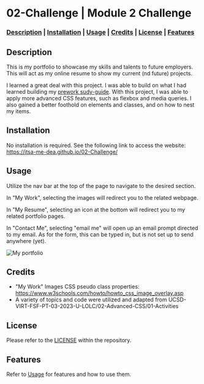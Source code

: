 # 02-Challenge | Module 2 Challenge

### **[Description](#description) | [Installation](#installation) | [Usage](#usage) | [Credits](#credits) | [License](#license) | [Features](#features)**

## Description

This is my portfolio to showcase my skills and talents to future employers. This will act as my online resume to show my current (nd future) projects. 

I learned a great deal with this project. I was able to build on what I had learned building my [prework sudy-guide](https://itsa-me-dea.github.io/prework-study-guide/). With this project, I was able to apply more advanced CSS features, such as flexbox and media queries. I also gained a better foothold on elements and classes, and on how to nest my items.

## Installation

No installation is required. See the following link to access the website: https://itsa-me-dea.github.io/02-Challenge/

## Usage

Utilize the nav bar at the top of the page to navigate to the desired section.

In "My Work", selecting the images will redirect you to the related webpage.

In "My Resume", selecting an icon at the bottom will redirect you to my related portfolio pages.

In "Contact Me", selecting "email me" will open up an email prompt directed to my email. As for the form, this can be typed in, but is not set up to send anywhere (yet).

<!-- To add a screenshot, create an `assets/images` folder in your repository and upload your screenshot to it. Then, using the relative file path, add it to your README using the following syntax: -->

![My portfolio](./Assets/Images/02-advanced-css-homework-demo.gif)

## Credits

*  "My Work" Images CSS pseudo class properties: https://www.w3schools.com/howto/howto_css_image_overlay.asp
* A variety of topics and code were utilized and adapted from UCSD-VIRT-FSF-PT-03-2023-U-LOLC/02-Advanced-CSS/01-Activities

## License

Please refer to the [LICENSE](./LICENSE) within the repository.

## Features

Refer to [Usage](#usage) for features and how to use them.
